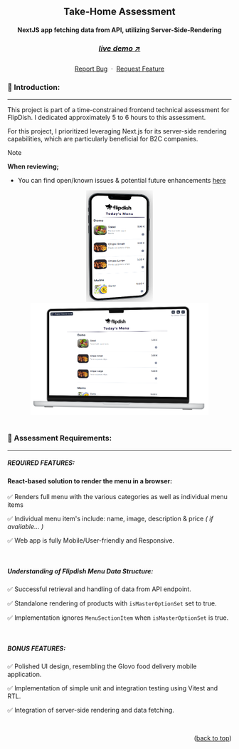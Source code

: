 <a name="readme-top"></a>

<!-- -------------------------------------------------------------------------- -->
<!-- HEADING STUFF  -->
<div align="center">
    <h2>Take-Home Assessment</h2>
    <h4>NextJS app fetching data from API, utilizing Server-Side-Rendering <h4>
    <h3> 
      <a href='https://menu-technical-assignment.vercel.app/', target='_blank'>
        <h5>live demo ↗</h5>
      <a/>
    </h3>
  <p align="center">
    <a href="https://github.com/DevonGifford/FlipDish/issues">Report Bug</a>
    &nbsp;·&nbsp;
    <a href="https://github.com/DevonGifford/FlipDish/issues">Request Feature</a>
  </p>
</div>

<!-- -------------------------------------------------------------------------- -->

### 👋 Introduction:

---

This project is part of a time-constrained frontend technical assessment for FlipDish. I dedicated approximately 5 to 6 hours to this assessment.

For this project, I prioritized leveraging Next.js for its server-side rendering capabilities, which are particularly beneficial for B2C companies.

> [!NOTE]  
> **When reviewing;** <br/>
> - You can find open/known issues & potential future enhancements [here](https://github.com/DevonGifford/FlipDish/issues)

<!-- -------------------------------------------------------------------------- -->

<!-- DEMO IMAGE  -->
<div align=center>
    <img src="/src/assets/github/Mobile-Demo-iphone.png" alt="Demo-Mobile" title="DemoImage-login" width="150" height="250">    
    <img src="/src/assets/github/Desktop-Demo-macbook.png" alt="Demo-Desktop" title="DemoImage-home" width="400" height="250"> 
</div>
<br>

<!-- -------------------------------------------------------------------------- -->

### 🔑 Assessment Requirements:

---

##### REQUIRED FEATURES:

#### React-based solution to render the menu in a browser:

✅ Renders full menu with the various categories as well as individual menu items

✅ Individual menu item's include: name, image, description & price <em>( if available... )</em>

✅ Web app is fully Mobile/User-friendly and Responsive.

<br/>

##### Understanding of Flipdish Menu Data Structure:

✅ Successful retrieval and handling of data from API endpoint.

✅ Standalone rendering of products with `isMasterOptionSet` set to true.

✅ Implementation ignores `MenuSectionItem` when `isMasterOptionSet` is true.

</br>

##### BONUS FEATURES:

✅ Polished UI design, resembling the Glovo food delivery mobile application.

✅ Implementation of simple unit and integration testing using Vitest and RTL.

✅ Integration of server-side rendering and data fetching.

</br>

<!-- -------------------------------------------------------------------------- -->

<p align="right">(<a href="#readme-top">back to top</a>)</p>

</br>
</br>

